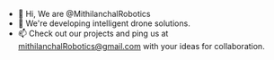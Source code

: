 - 👋 Hi, We are @MithilanchalRobotics
- 💞️ We're developing intelligent drone solutions.
- 📫 Check out our projects and ping us at mithilanchalRobotics@gmail.com with your ideas for collaboration.

<!---
MithilanchalRobotics/MithilanchalRobotics is a ✨ special ✨ repository because its `README.md` (this file) appears on your GitHub profile.
You can click the Preview link to take a look at your changes.
--->
